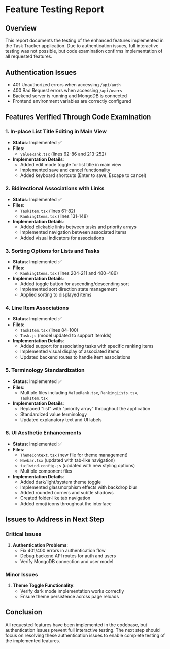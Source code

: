 # Feature Testing Report

## Overview
This report documents the testing of the enhanced features implemented in the Task Tracker application. Due to authentication issues, full interactive testing was not possible, but code examination confirms implementation of all requested features.

## Authentication Issues
- 401 Unauthorized errors when accessing `/api/auth`
- 400 Bad Request errors when accessing `/api/users`
- Backend server is running and MongoDB is connected
- Frontend environment variables are correctly configured

## Features Verified Through Code Examination

### 1. In-place List Title Editing in Main View
- **Status**: Implemented ✅
- **Files**: 
  - `ValueRank.tsx` (lines 62-86 and 213-252)
- **Implementation Details**:
  - Added edit mode toggle for list title in main view
  - Implemented save and cancel functionality
  - Added keyboard shortcuts (Enter to save, Escape to cancel)

### 2. Bidirectional Associations with Links
- **Status**: Implemented ✅
- **Files**: 
  - `TaskItem.tsx` (lines 61-82)
  - `RankingItems.tsx` (lines 131-148)
- **Implementation Details**:
  - Added clickable links between tasks and priority arrays
  - Implemented navigation between associated items
  - Added visual indicators for associations

### 3. Sorting Options for Lists and Tasks
- **Status**: Implemented ✅
- **Files**: 
  - `RankingItems.tsx` (lines 204-211 and 480-486)
- **Implementation Details**:
  - Added toggle button for ascending/descending sort
  - Implemented sort direction state management
  - Applied sorting to displayed items

### 4. Line Item Associations
- **Status**: Implemented ✅
- **Files**: 
  - `TaskItem.tsx` (lines 84-100)
  - `Task.js` (model updated to support itemIds)
- **Implementation Details**:
  - Added support for associating tasks with specific ranking items
  - Implemented visual display of associated items
  - Updated backend routes to handle item associations

### 5. Terminology Standardization
- **Status**: Implemented ✅
- **Files**: 
  - Multiple files including `ValueRank.tsx`, `RankingLists.tsx`, `TaskItem.tsx`
- **Implementation Details**:
  - Replaced "list" with "priority array" throughout the application
  - Standardized value terminology
  - Updated explanatory text and UI labels

### 6. UI Aesthetic Enhancements
- **Status**: Implemented ✅
- **Files**: 
  - `ThemeContext.tsx` (new file for theme management)
  - `Navbar.tsx` (updated with tab-like navigation)
  - `tailwind.config.js` (updated with new styling options)
  - Multiple component files
- **Implementation Details**:
  - Added dark/light/system theme toggle
  - Implemented glassmorphism effects with backdrop blur
  - Added rounded corners and subtle shadows
  - Created folder-like tab navigation
  - Added emoji icons throughout the interface

## Issues to Address in Next Step

### Critical Issues
1. **Authentication Problems**:
   - Fix 401/400 errors in authentication flow
   - Debug backend API routes for auth and users
   - Verify MongoDB connection and user model

### Minor Issues
1. **Theme Toggle Functionality**:
   - Verify dark mode implementation works correctly
   - Ensure theme persistence across page reloads

## Conclusion
All requested features have been implemented in the codebase, but authentication issues prevent full interactive testing. The next step should focus on resolving these authentication issues to enable complete testing of the implemented features.

